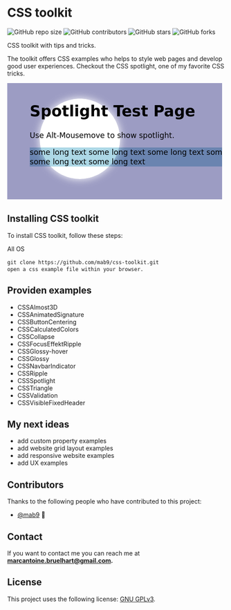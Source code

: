 # CSS toolkit

<!--- These are examples. See https://shields.io for others or to customize this set of shields. You might want to include dependencies, project status and licence info here --->
![GitHub repo size](https://img.shields.io/github/repo-size/mab9/css-toolkit)
![GitHub contributors](https://img.shields.io/github/contributors/mab9/css-toolkit)
![GitHub stars](https://img.shields.io/github/stars/mab9/css-toolkit?style=social)
![GitHub forks](https://img.shields.io/github/forks/mab9/css-toolkit?style=social)
<!--![Twitter Follow](https://img.shields.io/twitter/follow/mab9?style=social)-->

CSS toolkit with tips and tricks. 

The toolkit offers CSS examples who helps to style web pages and develop good user experiences. Checkout the CSS spotlight, one of my favorite CSS tricks.

![spootlight](./img/spotlight.png "CSS toolkit")

## Installing CSS toolkit

To install CSS toolkit, follow these steps:

All OS
```
git clone https://github.com/mab9/css-toolkit.git
open a css example file within your browser.
```

## Providen examples

- CSSAlmost3D
- CSSAnimatedSignature
- CSSButtonCentering
- CSSCalculatedColors
- CSSCollapse
- CSSFocusEffektRipple
- CSSGlossy-hover
- CSSGlossy
- CSSNavbarIndicator
- CSSRipple
- CSSSpotlight
- CSSTriangle
- CSSValidation
- CSSVisibleFixedHeader


## My next ideas

- add custom property examples
- add website grid layout examples 
- add responsive website examples
- add UX examples 

## Contributors

Thanks to the following people who have contributed to this project:

* [@mab9](https://github.com/mab9) 📖

<!-- You might want to consider using something like the [All Contributors](https://github.com/all-contributors/all-contributors) specification and its [emoji key](https://allcontributors.org/docs/en/emoji-key). -->

## Contact

If you want to contact me you can reach me at **marcantoine.bruelhart@gmail.com.**

## License
<!--- If you're not sure which open license to use see https://choosealicense.com/--->

This project uses the following license: [GNU GPLv3](https://choosealicense.com/licenses/gpl-3.0/).
